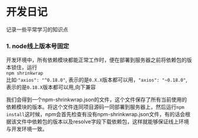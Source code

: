 # 开发日记
记录一些平常学习的知识点

### 1. node线上版本号固定   
开发环境中，所有依赖模块都能正常工作时，便在部署到服务器之前将依赖包的版本锁住，运行 <br>
`npm shrinkwrap`  <br>
比如·`"axios": "^0.18.0"`, 表示的是`0.X.X`版本都可以用，`"axios": "~0.18.0"`,表示的是`0.18.X`版本都可以用,向下兼容<br>

我们会得到一个npm-shrinkwrap.json的文件，这个文件保存了所有当前使用的依赖模块的版本。将这个文件连同项目源码一同部署到服务器上，然后运行`npm install`这时候，npm会首先检查有没有npm-shrinkwrap.json文件，有的话会根据该文件中依赖包的版本以及resolve字段下载依赖包，这样就能够保证线上环境与开发环境一致。


